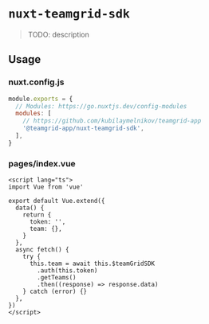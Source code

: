 # `nuxt-teamgrid-sdk`

> TODO: description

## Usage

### nuxt.config.js
```js
module.exports = {
  // Modules: https://go.nuxtjs.dev/config-modules
  modules: [
    // https://github.com/kubilaymelnikov/teamgrid-app
    '@teamgrid-app/nuxt-teamgrid-sdk',
  ],
}
```

### pages/index.vue
```vue
<script lang="ts">
import Vue from 'vue'

export default Vue.extend({
  data() {
    return {
      token: '',
      team: {},
    }
  },
  async fetch() {
    try {
      this.team = await this.$teamGridSDK
        .auth(this.token)
        .getTeams()
        .then((response) => response.data)
    } catch (error) {}
  },
})
</script>
```
